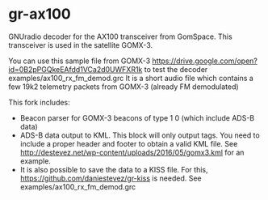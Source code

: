 # gr-ax100

GNUradio decoder for the AX100 transceiver from GomSpace.
This transceiver is used in the satellite GOMX-3.

You can use this sample file from GOMX-3
https://drive.google.com/open?id=0B2pPGQkeEAfdd1VCa2d0UWFXR1k
to test the decoder examples/ax100_rx_fm_demod.grc
It is a short audio file which contains a few 19k2 telemetry packets from GOMX-3
(already FM demodulated)

This fork includes:

* Beacon parser for GOMX-3 beacons of type 1 0 (which include ADS-B data)
* ADS-B data output to KML. This block will only output <Placemark> tags. You need to
  include a proper header and footer to obtain a valid KML file.
  See http://destevez.net/wp-content/uploads/2016/05/gomx3.kml for an example.
* It is also possible to save the data to a KISS file. For this,
  https://github.com/daniestevez/gr-kiss is needed. See examples/ax100_rx_fm_demod.grc
